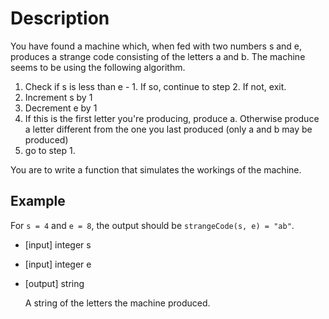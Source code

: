 # Description
You have found a machine which, when fed with two numbers s and e, produces a strange code consisting of the letters a and b. The machine seems to be using the following algorithm.
1. Check if s is less than e - 1. If so, continue to step 2. If not, exit.
2. Increment s by 1
3. Decrement e by 1
4. If this is the first letter you're producing, produce a. Otherwise produce a letter different from the one you last produced (only a and b may be produced)
5. go to step 1.

You are to write a function that simulates the workings of the machine.

## Example
For `s = 4` and `e = 8`, the output should be `strangeCode(s, e) = "ab"`.
- [input] integer s
- [input] integer e
- [output] string

  A string of the letters the machine produced.
